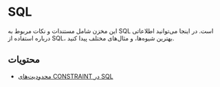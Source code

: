 # SQL

این مخزن شامل مستندات و نکات مربوط به SQL است. در اینجا می‌توانید اطلاعاتی درباره استفاده از SQL، بهترین شیوه‌ها، و مثال‌های مختلف پیدا کنید.

## محتویات

- [محدودیت‌های CONSTRAINT در SQL](constraint.md)

